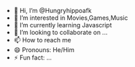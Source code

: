 - 👋 Hi, I’m @Hungryhippoafk
- 👀 I’m interested in Movies,Games,Music
- 🌱 I’m currently learning Javascript
- 💞️ I’m looking to collaborate on ...
- 📫 How to reach me 
- 😄 Pronouns: He/Him
- ⚡ Fun fact: ...

<!---
Hungryhippoafk/Hungryhippoafk is a ✨ special ✨ repository because its `README.md` (this file) appears on your GitHub profile.
You can click the Preview link to take a look at your changes.
--->
